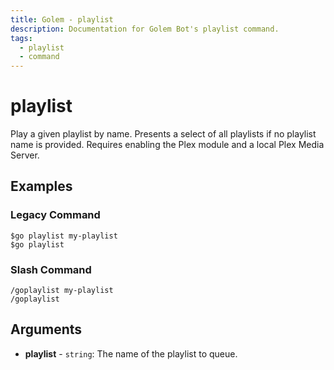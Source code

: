 ```yaml
---
title: Golem - playlist
description: Documentation for Golem Bot's playlist command.
tags:
  - playlist
  - command
---
```


# playlist

Play a given playlist by name. Presents a select of all playlists if no playlist name is provided. Requires enabling the Plex module and a local Plex Media Server.

## Examples

### Legacy Command

```
$go playlist my-playlist
$go playlist
```

### Slash Command

```
/goplaylist my-playlist
/goplaylist
```

## Arguments
- **playlist** - `string`: The name of the playlist to queue.


